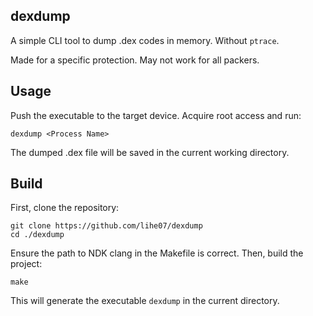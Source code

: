 ## dexdump

A simple CLI tool to dump .dex codes in memory. Without `ptrace`.

Made for a specific protection. May not work for all packers.

## Usage

Push the executable to the target device. Acquire root access and run:

```shell
dexdump <Process Name>
```

The dumped .dex file will be saved in the current working directory.

## Build

First, clone the repository:

```shell
git clone https://github.com/lihe07/dexdump
cd ./dexdump
```

Ensure the path to NDK clang in the Makefile is correct.
Then, build the project:

```shell
make
```

This will generate the executable `dexdump` in the current directory.
